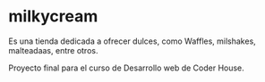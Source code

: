 # milkycream

Es una tienda dedicada a ofrecer dulces, como Waffles, milshakes, malteadaas, entre otros.

Proyecto final para el curso de Desarrollo web de Coder House.
